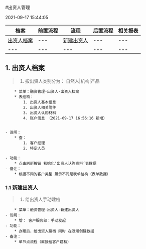 #出资人管理
<div style="display:none">测试隐藏域------：F12可查看 浏览器页面不显示</div>
2021-09-17 15:44:05 

档案|前置流程 | 流程 | 后置流程|相关报表
---|---|---|---|---
[出资人档案](#czrda)|---|[新建出资人](#xjczr)|---|---
---|---|---|---|---


## 1. <span id = "czrda">出资人档案</span>
>1. 按出资人类别分为： 自然人|机构|产品

		* 菜单：融资管理-出资人-出资人档案
		* 表结构：
			1. 出资人基本信息
			2. 出资人相关附件
			3. 出资人认购材料
			4. 账户信息 （2021-09-17 16:56:16 新增）
 
			
	- 说明：
		* 查：
			1. 客户经理
			2. 特定人员
		
	- 功能：
		* 点击刷新按钮 初始化‘出资人认购资料’表数据
	- 备注：
		* 根据不同的客户类型 展示不同是表单结构（表单数据）

### 1.1 <span id="xjczr">新建出资人</span>
> 1. 给出资人手动建档

		* 菜单：融资管理-出资人-新建出资人
	- 说明：
		* 增： 客户服务部：手动发起
	- 功能：
		* 办理后，给出资人建档 同时 在浪潮创建数据
	- 备注：
		* 单节点流程（直接给客户建档）


